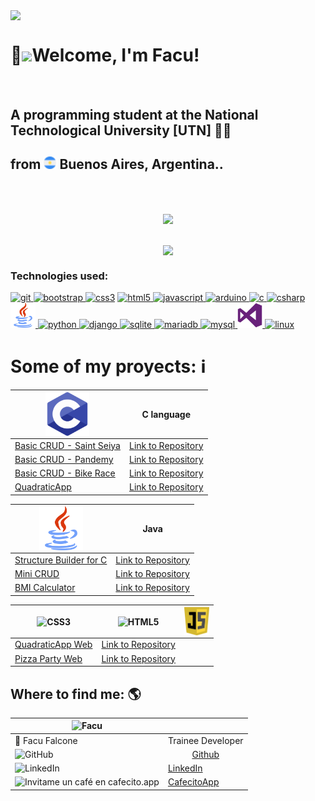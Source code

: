 <img align="center" src="https://github.com/caidevOficial/Logos/blob/master/Personales/GitNimation.gif" width="600"/><br>

<h1>🖖<img src="https://emojis.slackmojis.com/emojis/images/1531849430/4246/blob-sunglasses.gif?1531849430" width="30"/>Welcome, I'm <b>Facu!</b></h1><br>
<p><h2>A programming student at the <b>National Technological University [UTN] 👨‍💻</b> </h2>

<h2>from <img src="https://github.com/caidevOficial/Logos/blob/master/Personales/argentina.png" height="20" width="20"/> <b>Buenos Aires, Argentina</b>..</h2></p><br><br>

<p align="center">
  <a href="https://github.com/caidevOficial/caidevOficial">
  <img align="center" src="https://github-readme-stats.vercel.app/api?username=caidevOficial&show_icons=true&theme=tokyonight&count_private=true&show_owner=true" />
</a><br><br>
</p>
<p align="center">
<a href="https://github.com/caidevOficial/caidevOficial"><img align="center" src="https://github-readme-stats.vercel.app/api/top-langs/?username=caidevOficial&layout=compact&theme=tokyonight"/> </a>
</p>

<h3 align="left">Technologies used:</h3>
<p align="left"> 
<a href="https://git-scm.com/" target="_blank"> <img src="https://www.vectorlogo.zone/logos/git-scm/git-scm-icon.svg" alt="git" width="40" height="40"/> </a> 
<a href="https://getbootstrap.com" target="_blank"> <img src="https://devicons.github.io/devicon/devicon.git/icons/bootstrap/bootstrap-plain.svg" alt="bootstrap" width="40" height="40"/> </a> 
<a href="https://www.w3schools.com/css/" target="_blank"> <img src="https://devicons.github.io/devicon/devicon.git/icons/css3/css3-original-wordmark.svg" alt="css3" width="40" height="40"/></a>
<a href="https://www.w3.org/html/" target="_blank"> <img src="https://devicons.github.io/devicon/devicon.git/icons/html5/html5-original-wordmark.svg" alt="html5" width="40" height="40"/> </a> 
<a href="https://developer.mozilla.org/en-US/docs/Web/JavaScript" target="_blank"> <img src="https://devicons.github.io/devicon/devicon.git/icons/javascript/javascript-original.svg" alt="javascript" width="40" height="40"/> </a> 
<a href="https://www.arduino.cc/" target="_blank"> <img src="https://cdn.worldvectorlogo.com/logos/arduino-1.svg" alt="arduino" width="40" height="40"/> </a> 
<a href="https://www.cprogramming.com/" target="_blank"> <img src="https://devicons.github.io/devicon/devicon.git/icons/c/c-original.svg" alt="c" width="40" height="40"/> </a> 
<a href="https://www.w3schools.com/cs/" target="_blank"> <img src="https://devicons.github.io/devicon/devicon.git/icons/csharp/csharp-original.svg" alt="csharp" width="40" height="40"/></a> 
<a href="https://www.java.com" target="_blank"> <img src="https://github.com/caidevOficial/Logos/blob/master/Lenguajes/java.png/" alt="java" width="40" height="40"/> </a> 
<a href="https://www.python.org" target="_blank"> <img src="https://devicons.github.io/devicon/devicon.git/icons/python/python-original.svg" alt="python" width="40" height="40"/> </a> 
<a href="https://www.djangoproject.com/" target="_blank"> <img src="https://devicons.github.io/devicon/devicon.git/icons/django/django-original.svg" alt="django" width="40" height="40"/> </a>
<a href="https://www.sqlite.org/" target="_blank"> <img src="https://www.vectorlogo.zone/logos/sqlite/sqlite-icon.svg" alt="sqlite" width="40" height="40"/> </a>
<a href="https://mariadb.org/" target="_blank"> <img src="https://www.vectorlogo.zone/logos/mariadb/mariadb-icon.svg" alt="mariadb" width="40" height="40"/> </a> 
<a href="https://www.mysql.com/" target="_blank"> <img src="https://devicons.github.io/devicon/devicon.git/icons/mysql/mysql-original-wordmark.svg" alt="mysql" width="40" height="40"/> </a> 
<a href="https://code.visualstudio.com/" target="_blank"> <img src="https://github.com/devicons/devicon/blob/master/icons/visualstudio/visualstudio-plain.svg" alt="visualStudio" width="40" height="40"/> </a>
<a href="https://www.linux.org/" target="_blank"> <img src="https://devicons.github.io/devicon/devicon.git/icons/linux/linux-original.svg" alt="linux" width="40" height="40"/> </a>
</p>

# Some of my proyects: ℹ️

<!-- C -->

| <img align="center" alt="C" src="https://github.com/caidevOficial/Logos/blob/master/Lenguajes/logo-c.png/" width="70px" height="70px" /> | <b>C language</b>                                                                                                                                       |
| ---------------------------------------------------------------------------------------------------------------------------------------- | ------------------------------------------------------------------------------------------------------------------------------------------------------- |
| <a href="https://github.com/caidevOficial/Laboratorio1_Programacion1/releases/tag/TP4_v3.3/">Basic CRUD - Saint Seiya                    | <a href="https://github.com/caidevOficial/Laboratorio1_Programacion1/tree/master/TP4_FacuFalcone_LinkedList_%5BSaintSeiya_Linux%5D/">Link to Repository |
| <a href="https://github.com/caidevOficial/Laboratorio1_Programacion1/releases/tag/LP2_v1.1.2/">Basic CRUD - Pandemy                      | <a href="https://github.com/caidevOficial/Laboratorio1_Programacion1/tree/master/Laboratorio1.Parcial2_Pandemia/">Link to Repository                    |
| <a href="https://github.com/caidevOficial/Laboratorio1_Programacion1/releases/tag/LP2_v1.3/">Basic CRUD - Bike Race                      | <a href="https://github.com/caidevOficial/Laboratorio1_Programacion1/tree/master/Laboratorio1.Parcial2_Bicicletas/">Link to Repository                  |
| <a href="https://github.com/caidevOficial/CuadraticApp_C/releases/tag/1.1.1/">QuadraticApp                                               | <a href="https://github.com/caidevOficial/CuadraticApp_C/">Link to Repository                                                                           |

<!-- Java -->

| <img align="center" alt="Java" src="https://github.com/caidevOficial/Logos/blob/master/Lenguajes/java.png/" width="70px" height="70px" /> | <b>Java</b>                                                                                                       |
| ----------------------------------------------------------------------------------------------------------------------------------------- | ----------------------------------------------------------------------------------------------------------------- |
| <a href="https://github.com/caidevOficial/StructureBuilder_forC/releases/tag/1.0.11/">Structure Builder for C                             | <a href="https://github.com/caidevOficial/StructureBuilder_forC/">Link to Repository                              |
| <a href="https://github.com/caidevOficial/CUViLo_Java/releases/tag/0.0.1/">Mini CRUD                                                      | <a href="https://github.com/caidevOficial/CUViLo_Java/tree/master/CUV_Java_%5BTP_Grupal_1%5D/">Link to Repository |
| <a href="https://github.com/caidevOficial/IMC_Calculator/releases">BMI Calculator                                                         | <a href="https://github.com/caidevOficial/IMC_Calculator">Link to Repository                                      |

<!-- Front -->

| <img align="center" alt="CSS3" src="https://devicons.github.io/devicon/devicon.git/icons/css3/css3-original-wordmark.svg" width="60px" height="60px" /> | <img align="center" alt="HTML5" src="https://devicons.github.io/devicon/devicon.git/icons/html5/html5-original-wordmark.svg" width="60px" height="60px" /> | <img align="center" alt="JS" src="https://github.com/caidevOficial/Logos/blob/master/Lenguajes/logo-js.png" width="40px" height="45px" /> |
| ---------------------------------------------------------------------------------------------------------------------------------------- | ------------------------------------------------------------------------------------------------------------------------------------------ | ----------------------------------------------------------------------------------------------------------------------------------------- |
| <a href="https://caidevoficial.github.io/CuadraticApp/">QuadraticApp Web                                                                 | <a href="https://github.com/caidevOficial/CuadraticApp">Link to Repository                                                                 |                                                                                                                                           |
| <a href="https://caidevoficial.github.io/Tai_Pizza_Web/">Pizza Party Web                                                                 | <a href="https://github.com/caidevOficial/Tai_Pizza_Web">Link to Repository                                                                |                                                                                                                                           |

## Where to find me: 🌎

| <img class="circular" alt="Facu" src="https://avatars1.githubusercontent.com/u/12877139?s=400&u=d369ee24466653d9bbeeb9654930e3ff1c67b76a&v=4" width="80px" height="80px" />                                                                                                                                                 |                                                                         |
| --------------------------------------------------------------------------------------------------------------------------------------------------------------------------------------------------------------------------------------------------------------------------------------------------------------------------- | ----------------------------------------------------------------------- |
| 🤴 Facu Falcone                                                                                                                                                                                                                                                                                                             | Trainee Developer                                                       |
| <img alt="GitHub" src="https://img.shields.io/badge/GitHub-%2312100E.svg?&style=for-the-badge&logo=Github&logoColor=white" width="95px" height="30px" />                                                                                                                                                                    | <center><a href="https://github.com/caidevOficial/">Github</a></center> |
| <img alt="LinkedIn" src="https://img.shields.io/badge/linkedin-%230077B5.svg?&style=for-the-badge&logo=linkedin&logoColor=white" width="95px" height="30px" />                                                                                                                                                              | <a href="https://www.linkedin.com/in/facundo-falcone/">LinkedIn</a>     |
| <img alt='Invitame un café en cafecito.app' srcset='https://cdn.cafecito.app/imgs/buttons/button_5.png 1x, https://cdn.cafecito.app/imgs/buttons/button_5_2x.png 2x, https://cdn.cafecito.app/imgs/buttons/button_5_3.75x.png 3.75x' src='https://cdn.cafecito.app/imgs/buttons/button_5.png' width="95px" height="30px" /> | <a href="https://cafecito.app/caidevoficial/">CafecitoApp</a>           |
